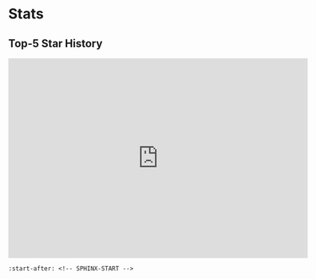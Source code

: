 # Stats

## Top-5 Star History

<iframe style="width:100%;height:auto;min-width:600px;min-height:400px;" src="https://star-history.com/embed?secret=Z2l0aHViX3BhdF8xMUFCUVFOM1kwdnRodUlINHRKVTZMX0Rvd2l4bzVyQzRHR3huWkc1cm1IWXpuRG1sWjZmajRmWXhJRWFQM2pWa0RMN1FaVEhRNElhOFhBTDFK#cda-tum/mqt-qcec&cda-tum/mqt-ddsim&cda-tum/mqt-qmap&cda-tum/mqt-qecc&cda-tum/mqt-bench&Date" frameBorder="0"></iframe>

```{include} ../README.md
:start-after: <!-- SPHINX-START -->
```
